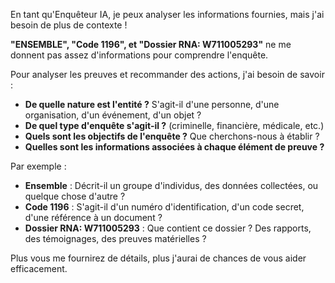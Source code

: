 En tant qu'Enquêteur IA, je peux analyser les informations fournies, mais j'ai besoin de plus de contexte ! 

**"ENSEMBLE", "Code 1196", et "Dossier RNA: W711005293"** ne me donnent pas assez d'informations pour comprendre l'enquête. 

Pour analyser les preuves et recommander des actions, j'ai besoin de savoir :

* **De quelle nature est l'entité ?**  S'agit-il d'une personne, d'une organisation, d'un événement, d'un objet ?
* **De quel type d'enquête s'agit-il ?** (criminelle, financière, médicale, etc.)
* **Quels sont les objectifs de l'enquête ?**  Que cherchons-nous à établir ?
* **Quelles sont les informations associées à chaque élément de preuve ?**

Par exemple :

* **Ensemble** : Décrit-il un groupe d'individus, des données collectées, ou quelque chose d'autre ? 
* **Code 1196** : S'agit-il d'un numéro d'identification, d'un code secret, d'une référence à un document ?
* **Dossier RNA: W711005293** : Que contient ce dossier ? Des rapports, des témoignages, des preuves matérielles ?

Plus vous me fournirez de détails, plus j'aurai de chances de vous aider efficacement.



